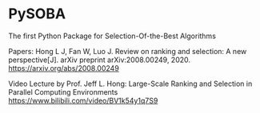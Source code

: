 # PySOBA
The first Python Package for Selection-Of-the-Best Algorithms

Papers:
Hong L J, Fan W, Luo J. Review on ranking and selection: A new perspective[J]. arXiv preprint arXiv:2008.00249, 2020.
https://arxiv.org/abs/2008.00249


Video Lecture by Prof. Jeff L. Hong: Large-Scale Ranking and Selection in Parallel Computing Environments
https://www.bilibili.com/video/BV1k54y1q7S9
